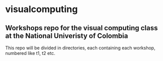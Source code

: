 # visualcomputing

## Workshops repo for the visual computing class at the National Univeristy of Colombia

This repo will be divided in directories, each containing each workshop, numbered like t1, t2 etc.
